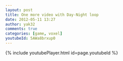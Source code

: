 ```yaml
---
layout: post
title: One more video with Day-Night loop
date: 2012-05-11 13:27
author: yak32
comments: true
categories: [game, voxel]
youtubeId: 5AWa8brxup0
---
```

{% include youtubePlayer.html id=page.youtubeId %}


